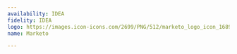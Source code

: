 ```yaml
---
availability: IDEA
fidelity: IDEA
logo: https://images.icon-icons.com/2699/PNG/512/marketo_logo_icon_168994.png
name: Marketo

---
```

